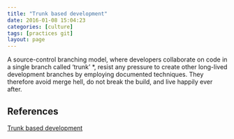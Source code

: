 ```yaml
---
title: "Trunk based development"
date: 2016-01-08 15:04:23
categories: [culture]
tags: [practices git]
layout: page
---
```


A source-control branching model, where developers collaborate on code in a single branch called ‘trunk’ *, resist any pressure to create other long-lived development branches by employing documented techniques. They therefore avoid merge hell, do not break the build, and live happily ever after.

## References

[Trunk based development](https://trunkbaseddevelopment.com)
